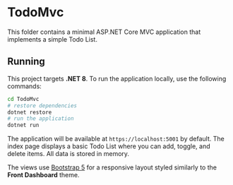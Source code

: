 # TodoMvc

This folder contains a minimal ASP.NET Core MVC application that implements a simple Todo List.

## Running

This project targets **.NET 8**. To run the application locally, use the following commands:

```bash
cd TodoMvc
# restore dependencies
dotnet restore
# run the application
dotnet run
```

The application will be available at `https://localhost:5001` by default. The index page displays a basic Todo List where you can add, toggle, and delete items. All data is stored in memory.

The views use [Bootstrap 5](https://getbootstrap.com/) for a responsive layout styled similarly to the **Front Dashboard** theme.
